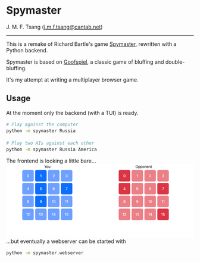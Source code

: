 # Spymaster

J. M. F. Tsang (j.m.f.tsang@cantab.net)

---

This is a remake of Richard Bartle's game 
[Spymaster](https://www.youhaventlived.com/spymaster/), rewritten with a
Python backend. 

Spymaster is based on [Goofspiel](https://en.wikipedia.org/wiki/Goofspiel),
a classic game of bluffing and double-bluffing.

It's my attempt at writing a multiplayer browser game. 


## Usage

At the moment only the backend (with a TUI) is ready.

```bash
# Play against the computer
python -m spymaster Russia

# Play two AIs against each other
python -m spymaster Russia America
```

The frontend is looking a little bare...
![img.png](FrontendScreenshot.png)
...but eventually a webserver can be started with
```bash
python -m spymaster.webserver
```
